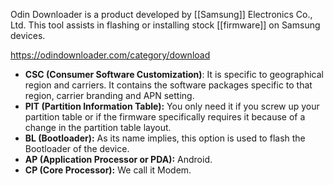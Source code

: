 Odin Downloader is a product developed by [[Samsung]] Electronics Co., Ltd. This tool assists in flashing or installing stock [[firmware]] on Samsung devices.

https://odindownloader.com/category/download


- **CSC (Consumer Software Customization)**: It is specific to geographical region and carriers. It contains the software packages specific to that region, carrier branding and APN setting.
- **PIT (Partition Information Table):** You only need it if you screw up your partition table or if the firmware specifically requires it because of a change in the partition table layout.
- **BL (Bootloader):** As its name implies, this option is used to flash the Bootloader of the device.
- **AP (Application Processor or PDA):** Android.
- **CP (Core Processor):** We call it Modem.